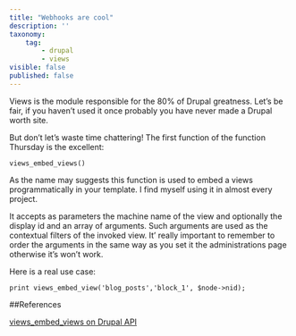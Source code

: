 ```yaml
---
title: "Webhooks are cool"
description: ''
taxonomy:
    tag:
        - drupal
        - views
visible: false
published: false
---
```


Views is the module responsible for the 80% of Drupal greatness. Let’s be fair, if you haven’t used it once probably you have never made a Drupal worth site.

But don’t let’s waste time chattering! The first function of the function Thursday is the excellent:



<pre><code>views_embed_views()</code></pre>



As the name may suggests this function is used to embed a views programmatically in your template. I find myself using it in almost every project.



It accepts as parameters the machine name of the view and optionally the display id and an array of arguments. Such arguments are used as the contextual filters of the invoked view. It’ really important to remember to order the arguments in the same way as you set it the administrations page otherwise it’s won’t work.



Here is a real use case:



<pre><code>print views_embed_view('blog_posts','block_1', $node->nid);</code></pre>


##References


<a href=“https://api.drupal.org/api/views/views.module/function/views_embed_view/7” target=“_blank”>views_embed_views on Drupal API</a>
